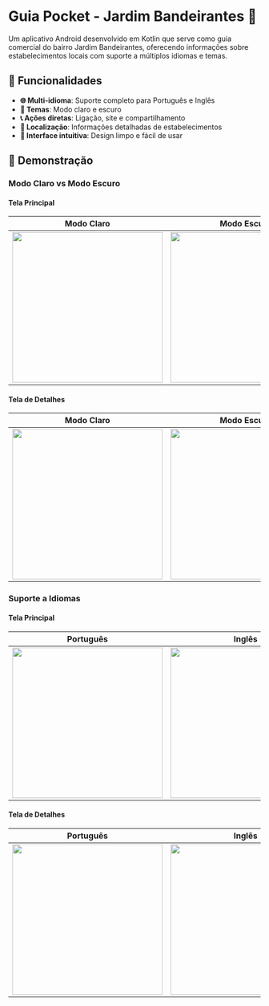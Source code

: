 # Guia Pocket - Jardim Bandeirantes 📱

Um aplicativo Android desenvolvido em Kotlin que serve como guia comercial do bairro Jardim Bandeirantes, oferecendo informações sobre estabelecimentos locais com suporte a múltiplos idiomas e temas.

## 🚀 Funcionalidades

- **🌐 Multi-idioma**: Suporte completo para Português e Inglês
- **🎨 Temas**: Modo claro e escuro
- **📞 Ações diretas**: Ligação, site e compartilhamento
- **📍 Localização**: Informações detalhadas de estabelecimentos
- **📱 Interface intuitiva**: Design limpo e fácil de usar

## 📸 Demonstração

### Modo Claro vs Modo Escuro

#### Tela Principal
| Modo Claro | Modo Escuro |
|------------|-------------|
| <img src="tela1Bran.png" width="300"> | <img src="tela1Preta.png" width="300"> |

#### Tela de Detalhes
| Modo Claro | Modo Escuro |
|------------|-------------|
| <img src="Tela2Bran.png" width="300"> | <img src="tela2preta.png" width="300"> |

### Suporte a Idiomas

#### Tela Principal
| Português | Inglês |
|-----------|---------|
| <img src="portupt1.png" width="300"> | <img src="ingles.png" width="300"> |

#### Tela de Detalhes
| Português | Inglês |
|-----------|---------|
| <img src="portupt2.png" width="300"> | <img src="inglespt2.png" width="300"> |


